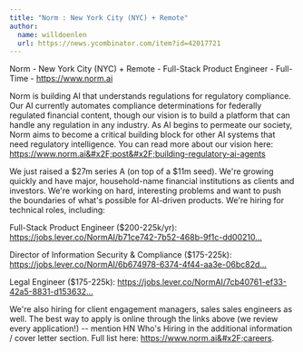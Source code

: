 ```yaml
---
title: "Norm : New York City (NYC) + Remote"
author:
  name: willdoenlen
  url: https://news.ycombinator.com/item?id=42017721
---
```

Norm - New York City (NYC) + Remote - Full-Stack Product Engineer - Full-Time - <a href="https:&#x2F;&#x2F;www.norm.ai" rel="nofollow">https:&#x2F;&#x2F;www.norm.ai</a>

Norm is building AI that understands regulations for regulatory compliance. Our AI currently automates compliance determinations for federally regulated financial content, though our vision is to build a platform that can handle any regulation in any industry. As AI begins to permeate our society, Norm aims to become a critical building block for other AI systems that need regulatory intelligence. You can read more about our vision here: <a href="https:&#x2F;&#x2F;www.norm.ai&#x2F;post&#x2F;building-regulatory-ai-agents" rel="nofollow">https:&#x2F;&#x2F;www.norm.ai&#x2F;post&#x2F;building-regulatory-ai-agents</a>

We just raised a $27m series A (on top of a $11m seed). We&#x27;re growing quickly and have major, household-name financial institutions as clients and investors. We&#x27;re working on hard, interesting problems and want to push the boundaries of what&#x27;s possible for AI-driven products. We&#x27;re hiring for technical roles, including:

Full-Stack Product Engineer ($200-225k&#x2F;yr): <a href="https:&#x2F;&#x2F;jobs.lever.co&#x2F;NormAI&#x2F;b71ce742-7b52-468b-9f1c-dd002107d518" rel="nofollow">https:&#x2F;&#x2F;jobs.lever.co&#x2F;NormAI&#x2F;b71ce742-7b52-468b-9f1c-dd00210...</a>

Director of Information Security &amp; Compliance ($175-225k): <a href="https:&#x2F;&#x2F;jobs.lever.co&#x2F;NormAI&#x2F;6b674978-6374-4f44-aa3e-06bc82d1b1c4" rel="nofollow">https:&#x2F;&#x2F;jobs.lever.co&#x2F;NormAI&#x2F;6b674978-6374-4f44-aa3e-06bc82d...</a>

Legal Engineer ($175-225k): <a href="https:&#x2F;&#x2F;jobs.lever.co&#x2F;NormAI&#x2F;7cb40761-ef33-42a5-8831-d153632ef4c6" rel="nofollow">https:&#x2F;&#x2F;jobs.lever.co&#x2F;NormAI&#x2F;7cb40761-ef33-42a5-8831-d153632...</a>

We&#x27;re also hiring for client engagement managers, sales sales engineers as well. The best way to apply is online through the links above (we review every application!) -- mention HN Who&#x27;s Hiring in the additional information &#x2F; cover letter section. Full list here: <a href="https:&#x2F;&#x2F;www.norm.ai&#x2F;careers" rel="nofollow">https:&#x2F;&#x2F;www.norm.ai&#x2F;careers</a>.
<JobApplication />
